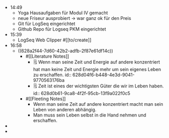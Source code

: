 - 14:49
	- Yoga Hausaufgaben für Modul IV gemacht
	- neue Friseur ausprobiert -> war ganz ok für den Preis
	- Git für LogSeq eingerichtet
	- Github Repo für Logseq PKM eingerichtet
- 15:39
	- LogSeq Web Clipper #[[to/create]]
- 16:58
	- ((628a2f44-7d60-42b2-adfb-2f87e61df14c))
		- #[[Literature Notes]]
			- 🗒 Wenn man seine Zeit und Energie auf andere konzentriert hat man keine Zeit und Energie mehr um sein eigenes Leben zu erschaffen.
			  id:: 628d04f6-b448-4e3d-9041-9770563176ba
			- 🗒 Zeit ist eines der wichtigsten Güter die wir im Leben haben.
			  id:: 628d0b61-9ca8-4f2f-95cb-13f9a022f0c5
		- #[[Fleeting Notes]]
			- Wenn man seine Zeit auf andere konzentriert macht man sein Leben von anderen abhängig.
			- Man muss sein Leben selbst in die Hand nehmen und erschaffen.
-
-